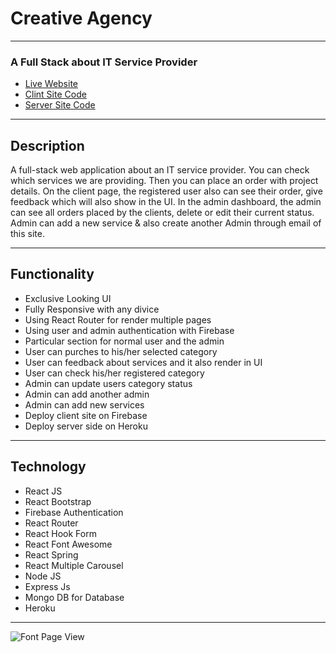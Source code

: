 # Creative Agency
---
### A Full Stack about IT Service Provider
- [Live Website](https://creative-agency-d60a9.web.app/ "Click For View Live Site")
- [Clint Site Code](https://github.com/MinhazulHasan/creative-agency-client "Click For View Clint Site Code")
- [Server Site Code](https://github.com/MinhazulHasan/creative-agency-server "Click For View Server Site Code")
***
## Description
A full-stack web application about an IT service provider. You can check which services we are providing. Then you can place an order with project details. On the client page, the registered user also can see their order, give feedback which will also show in the UI. In the admin dashboard, the admin can see all orders placed by the clients, delete or edit their current status. Admin can add a new service & also create another Admin through email of this site.
***
## Functionality
- Exclusive Looking UI
- Fully Responsive with any divice
- Using React Router for render multiple pages
- Using user and admin authentication with Firebase
- Particular section for normal user and the admin
- User can purches to his/her selected category
- User can feedback about services and it also render in UI
- User can check his/her registered category
- Admin can update users category status
- Admin can add another admin
- Admin can add new services
- Deploy client site on Firebase
- Deploy server side on Heroku

***
## Technology
- React JS
- React Bootstrap
- Firebase Authentication
- React Router
- React Hook Form
- React Font Awesome
- React Spring
- React Multiple Carousel
- Node JS
- Express Js
- Mongo DB for Database
- Heroku
***
![Font Page View](https://i.ibb.co/9gFhZf3/1-Landing-page.png)
